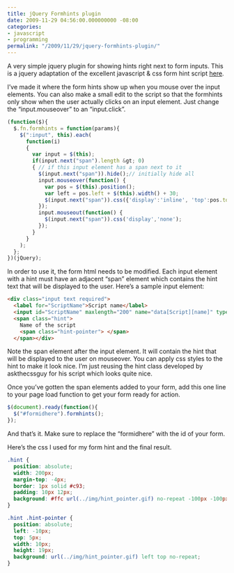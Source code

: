 ```yaml
---
title: jQuery Formhints plugin
date: 2009-11-29 04:56:00.000000000 -08:00
categories:
- javascript
- programming
permalink: "/2009/11/29/jquery-formhints-plugin/"
---
```


A very simple jquery plugin for showing hints right next to form inputs.
This is a jquery adaptation of the excellent javascript & css form hint
script
[here](http://www.askthecssguy.com/2007/03/form_field_hints_with_css_and.html).

I’ve made it where the form hints show up when you mouse over the input
elements. You can also make a small edit to the script so that the
formhints only show when the user actually clicks on an input element.
Just change the “input.mouseover” to an “input.click”.

~~~javascript
(function($){
  $.fn.formhints = function(params){
    $(":input", this).each(
      function(i)
      {
        var input = $(this);
        if(input.next("span").length &gt; 0)
        { // if this input element has a span next to it
          $(input.next("span")).hide();// initially hide all
          input.mouseover(function() {
            var pos = $(this).position();
            var left = pos.left + $(this).width() + 30;
            $(input.next("span")).css({'display':'inline', 'top':pos.top+'px','left':left+'px'});
          });
          input.mouseout(function() {
            $(input.next("span")).css('display','none');
          });
        }
      }
    );
  };
})(jQuery);
~~~

In order to use it, the form html needs to be modified. Each input
element with a hint must have an adjacent “span” element which contains
the hint text that will be displayed to the user. Here’s a sample input
element:

~~~html
<div class="input text required">
  <label for="ScriptName">Script name</label>
  <input id="ScriptName" maxlength="200" name="data[Script][name]" type="text" />
  <span class="hint">
    Name of the script
    <span class="hint-pointer"> </span>
  </span></div>
~~~

Note the span element after the input element. It will contain the hint
that will be displayed to the user on mouseover. You can apply css
styles to the hint to make it look nice. I’m just reusing the hint class
developed by askthecssguy for his script which looks quite nice.

Once you’ve gotten the span elements added to your form, add this one
line to your page load function to get your form ready for action.

~~~javascript
$(document).ready(function(){
  $("#formidhere").formhints();
});
~~~

And that’s it. Make sure to replace the “formidhere” with the id of your
form.

Here’s the css I used for my form hint and the final result.

~~~css
.hint {
  position: absolute;
  width: 200px;
  margin-top: -4px;
  border: 1px solid #c93;
  padding: 10px 12px;
  background: #ffc url(../img/hint_pointer.gif) no-repeat -100px -100px;
}

.hint .hint-pointer {
  position: absolute;
  left: -10px;
  top: 5px;
  width: 10px;
  height: 19px;
  background: url(../img/hint_pointer.gif) left top no-repeat;
}
~~~
